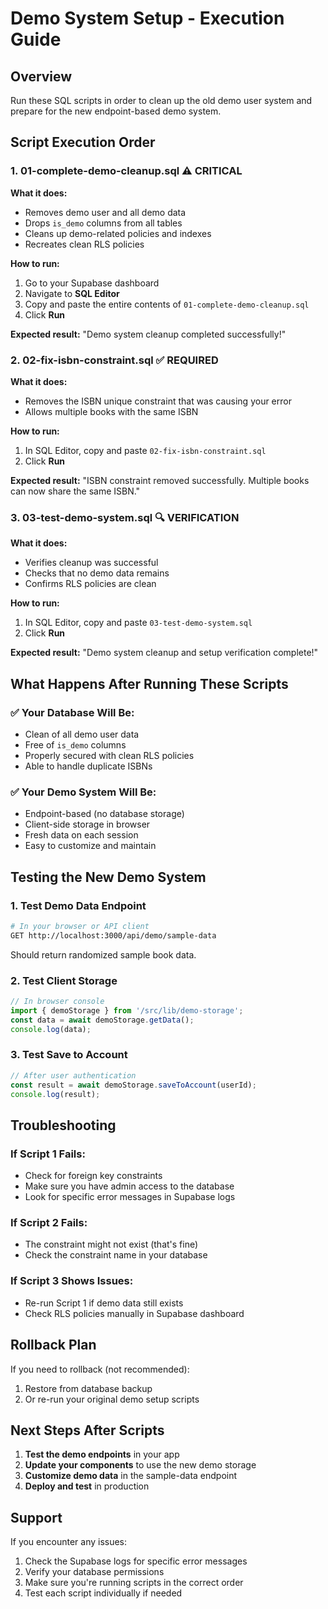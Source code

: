 # Demo System Setup - Execution Guide

## Overview
Run these SQL scripts in order to clean up the old demo user system and prepare for the new endpoint-based demo system.

## Script Execution Order

### 1. **01-complete-demo-cleanup.sql** ⚠️ **CRITICAL**
**What it does:**
- Removes demo user and all demo data
- Drops `is_demo` columns from all tables
- Cleans up demo-related policies and indexes
- Recreates clean RLS policies

**How to run:**
1. Go to your Supabase dashboard
2. Navigate to **SQL Editor**
3. Copy and paste the entire contents of `01-complete-demo-cleanup.sql`
4. Click **Run**

**Expected result:** "Demo system cleanup completed successfully!"

### 2. **02-fix-isbn-constraint.sql** ✅ **REQUIRED**
**What it does:**
- Removes the ISBN unique constraint that was causing your error
- Allows multiple books with the same ISBN

**How to run:**
1. In SQL Editor, copy and paste `02-fix-isbn-constraint.sql`
2. Click **Run**

**Expected result:** "ISBN constraint removed successfully. Multiple books can now share the same ISBN."

### 3. **03-test-demo-system.sql** 🔍 **VERIFICATION**
**What it does:**
- Verifies cleanup was successful
- Checks that no demo data remains
- Confirms RLS policies are clean

**How to run:**
1. In SQL Editor, copy and paste `03-test-demo-system.sql`
2. Click **Run**

**Expected result:** "Demo system cleanup and setup verification complete!"

## What Happens After Running These Scripts

### ✅ **Your Database Will Be:**
- Clean of all demo user data
- Free of `is_demo` columns
- Properly secured with clean RLS policies
- Able to handle duplicate ISBNs

### ✅ **Your Demo System Will Be:**
- Endpoint-based (no database storage)
- Client-side storage in browser
- Fresh data on each session
- Easy to customize and maintain

## Testing the New Demo System

### 1. **Test Demo Data Endpoint**
```bash
# In your browser or API client
GET http://localhost:3000/api/demo/sample-data
```
Should return randomized sample book data.

### 2. **Test Client Storage**
```typescript
// In browser console
import { demoStorage } from '/src/lib/demo-storage';
const data = await demoStorage.getData();
console.log(data);
```

### 3. **Test Save to Account**
```typescript
// After user authentication
const result = await demoStorage.saveToAccount(userId);
console.log(result);
```

## Troubleshooting

### If Script 1 Fails:
- Check for foreign key constraints
- Make sure you have admin access to the database
- Look for specific error messages in Supabase logs

### If Script 2 Fails:
- The constraint might not exist (that's fine)
- Check the constraint name in your database

### If Script 3 Shows Issues:
- Re-run Script 1 if demo data still exists
- Check RLS policies manually in Supabase dashboard

## Rollback Plan

If you need to rollback (not recommended):
1. Restore from database backup
2. Or re-run your original demo setup scripts

## Next Steps After Scripts

1. **Test the demo endpoints** in your app
2. **Update your components** to use the new demo storage
3. **Customize demo data** in the sample-data endpoint
4. **Deploy and test** in production

## Support

If you encounter any issues:
1. Check the Supabase logs for specific error messages
2. Verify your database permissions
3. Make sure you're running scripts in the correct order
4. Test each script individually if needed
